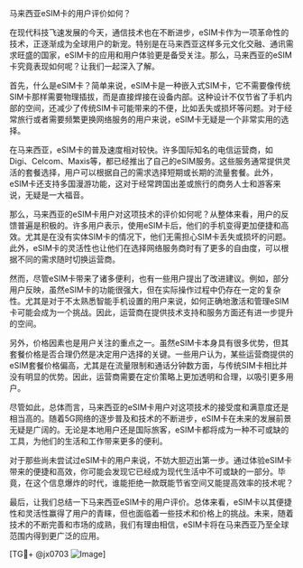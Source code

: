 马来西亚eSIM卡的用户评价如何？

在现代科技飞速发展的今天，通信技术也在不断进步，eSIM卡作为一项革命性的技术，正逐渐成为全球用户的新宠。特别是在马来西亚这样多元文化交融、通讯需求旺盛的国家，eSIM卡的应用和用户体验更是备受关注。那么，马来西亚的eSIM卡究竟表现如何呢？让我们一起深入了解。

首先，什么是eSIM卡？简单来说，eSIM卡是一种嵌入式SIM卡，它不需要像传统SIM卡那样需要物理插拔，而是直接焊接在设备内部。这种设计不仅节省了手机内部的空间，还减少了传统SIM卡可能带来的不便，比如丢失或损坏等问题。对于经常旅行或者需要频繁更换网络服务的用户来说，eSIM卡无疑是一个非常实用的选择。

在马来西亚，eSIM卡的普及速度相对较快。许多国际知名的电信运营商，如Digi、Celcom、Maxis等，都已经推出了自己的eSIM服务。这些服务通常提供灵活的套餐选择，用户可以根据自己的需求选择短期或长期的流量套餐。此外，eSIM卡还支持多国漫游功能，这对于经常跨国出差或旅行的商务人士和游客来说，无疑是一大福音。

那么，马来西亚的eSIM卡用户对这项技术的评价如何呢？从整体来看，用户的反馈普遍是积极的。许多用户表示，使用eSIM卡后，他们的手机变得更加便捷和高效。尤其是在没有实体SIM卡的情况下，他们无需担心SIM卡丢失或损坏的问题。此外，eSIM卡的灵活性也让他们在选择网络服务商时有了更多的自由度，可以根据不同的需求随时切换运营商。

然而，尽管eSIM卡带来了诸多便利，也有一些用户提出了改进建议。例如，部分用户反映，虽然eSIM卡的功能很强大，但在实际操作过程中仍存在一定的复杂性。尤其是对于不太熟悉智能手机设置的用户来说，如何正确地激活和管理eSIM卡可能会成为一个挑战。因此，运营商在提供技术支持和服务方面还有进一步提升的空间。

另外，价格因素也是用户关注的重点之一。虽然eSIM卡本身具有很多优势，但其套餐价格是否合理仍然是决定用户选择的关键。一些用户认为，某些运营商提供的eSIM套餐价格偏高，尤其是在流量限制和通话分钟数方面，与传统SIM卡相比并没有明显的优势。因此，运营商需要在定价策略上更加透明和合理，以吸引更多用户。

尽管如此，总体而言，马来西亚的eSIM卡用户对这项技术的接受度和满意度还是相当高的。随着5G网络的逐步普及和技术的不断进步，eSIM卡在未来的发展前景无疑是广阔的。无论是本地用户还是国际旅客，eSIM卡都将成为一种不可或缺的工具，为他们的生活和工作带来更多的便利。

对于那些尚未尝试过eSIM卡的用户来说，不妨大胆迈出第一步。通过体验eSIM卡带来的便捷和高效，你可能会发现它已经成为现代生活中不可或缺的一部分。毕竟，在这个信息爆炸的时代，谁能拒绝一款既能节省空间又能提高效率的技术呢？

最后，让我们总结一下马来西亚eSIM卡的用户评价。总体来看，eSIM卡以其便捷性和灵活性赢得了用户的青睐，但也面临着一些技术和价格上的挑战。未来，随着技术的不断完善和市场的成熟，我们有理由相信，eSIM卡将在马来西亚乃至全球范围内得到更广泛的应用。

[TG💪+ @jx0703 ![Image](https://github.com/user-attachments/assets/dbca1d08-cadb-493c-b0ec-ad6f7a83f270)]